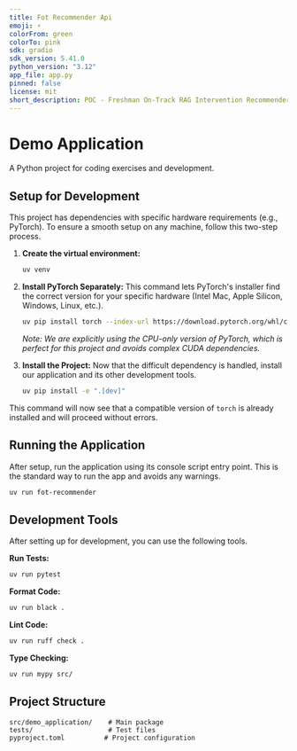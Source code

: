 ```yaml
---
title: Fot Recommender Api
emoji: ⚡
colorFrom: green
colorTo: pink
sdk: gradio
sdk_version: 5.41.0
python_version: "3.12"
app_file: app.py
pinned: false
license: mit
short_description: POC - Freshman On-Track RAG Intervention Recommender
---
```



# Demo Application

A Python project for coding exercises and development.

## Setup for Development

This project has dependencies with specific hardware requirements (e.g., PyTorch). To ensure a smooth setup on any machine, follow this two-step process.

1.  **Create the virtual environment:**
    ```bash
    uv venv
    ```

2.  **Install PyTorch Separately:**
    This command lets PyTorch's installer find the correct version for your specific hardware (Intel Mac, Apple Silicon, Windows, Linux, etc.).
    ```bash
    uv pip install torch --index-url https://download.pytorch.org/whl/cpu
    ```
    *Note: We are explicitly using the CPU-only version of PyTorch, which is perfect for this project and avoids complex CUDA dependencies.*

3.  **Install the Project:**
    Now that the difficult dependency is handled, install our application and its other development tools.
    ```bash
    uv pip install -e ".[dev]"
    ```

This command will now see that a compatible version of `torch` is already installed and will proceed without errors.


## Running the Application

After setup, run the application using its console script entry point. This is the standard way to run the app and avoids any warnings.

```bash
uv run fot-recommender
```

## Development Tools

After setting up for development, you can use the following tools.

**Run Tests:**
```bash
uv run pytest
```

**Format Code:**
```bash
uv run black .
```

**Lint Code:**
```bash
uv run ruff check .
```

**Type Checking:**
```bash
uv run mypy src/
```

## Project Structure

```
src/demo_application/    # Main package
tests/                   # Test files
pyproject.toml          # Project configuration
```
